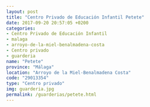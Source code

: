 ```yaml
---
layout: post
title: "Centro Privado de Educación Infantil Petete"
date: 2017-09-20 20:57:05 +0200
categories:
- Centro Privado de Educación Infantil
- malaga
- arroyo-de-la-miel-benalmadena-costa
- Centro privado
- guarderia
name: "Petete"
province: "Málaga"
location: "Arroyo de la Miel-Benalmadena Costa"
code: "29013354"
type: "Centro privado"
img: guarderia.jpg
permalink: /guarderias/petete.html
---
```

